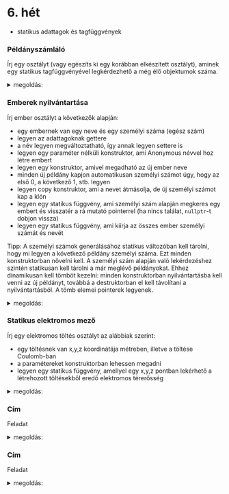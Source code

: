 # 6. hét

- statikus adattagok és tagfüggvények

### Példányszámláló

Írj egy osztályt (vagy egészíts ki egy korábban elkészített osztályt), aminek egy statikus tagfüggvényével legkérdezhető a még élő objektumok száma.
<details>
 <summary>megoldás:</summary>
 
```cpp
class Osztaly{
private:
    // statikusan tároljuk, hogy hány példány él
    static int peldanyok;

public:
    // konstruktor
    Osztaly(){
        // mivel új példány jött létre, növeljük a számlálót
        // (ezt az összes konstruktorban el kell végezni)
        peldanyok++;
    }

    // destruktor
    ~Osztaly(){
        // mivel megszűnt az adott példány, csökkentjük a számlálót
        peldanyok--;
    }
    
    // statikus függvény a példányok számának lekérésére
    static int peldanyok_szama(){
        return peldanyok;
    }
};

// számláló inicializálása
int Osztaly::peldanyok = 0;
```
</details>

### Emberek nyilvántartása

Írj ember osztályt a következők alapján:

- egy embernek van egy neve és egy személyi száma (egész szám)
- legyen az adattagoknak gettere
- a név legyen megváltoztatható, így annak legyen settere is
- legyen egy paraméter nélküli konstruktor, ami Anonymous névvel hoz létre embert
- legyen egy konstruktor, amivel megadható az új ember neve
- minden új példány kapjon automatikusan személyi számot úgy, hogy az első 0, a következő 1, stb. legyen
- legyen copy konstruktor, ami a nevet átmásolja, de új személyi számot kap a klón
- legyen egy statikus függvény, ami személyi szám alapján megkeres egy embert és visszatér a rá mutató pointerrel (ha nincs találat, ```nullptr```-t dobjon vissza)
- legyen egy statikus függvény, ami kiírja az összes ember személyi számát és nevét

Tipp: A személyi számok generálásához statikus változóban kell tárolni, hogy mi legyen a következő példány személyi száma. Ezt minden konstruktorban növelni kell.
A személyi szám alapján való lekérdezéshez szintén statikusan kell tárolni a már meglévő példányokat. Ehhez dinamikusan kell tömböt kezelni: minden konstruktorban
nyilvántartásba kell venni az új példányt, továbbá a destruktorban el kell távolítani a nyilvántartásból. A tömb elemei pointerek legyenek.


<details>
 <summary>megoldás:</summary>
 
```cpp
class Ember{
private:
    // statikusan tároljuk, hogy hány példány él és a pointereiket
    static int peldanyok_szama;
    static Ember **peldanyok;
    
    // a következő példány személyi száma
    static int kovetkezo_id;
    
    // egy ember adatai
    string nev;
    int id;

    // privát statikus függvény, amellyel az új ember "regisztrálható"
    static void ujPeldany(Ember *uj){
        // új tömb foglalása
        Ember **uj_peldanyok = new Ember*[peldanyok_szama+1];
        
        // régi adatok átmásolása
        for(int i=0; i<peldanyok_szama; i++)
            uj_peldanyok[i] = peldanyok[i];
        
        // új példány számbavétele
        uj_peldanyok[peldanyok_szama] = uj;
        
        // régi tömb törlése (ha van mit törölni)
        if(peldanyok!=nullptr)
            delete[] peldanyok;
        
        // statikus változók frissítése
        peldanyok_szama++;
        peldanyok = uj_peldanyok;
    }
    
    // privát statikus függvény, amellyel egy példány törölhető a nyilvántartásból
    static void peldanyTorles(Ember *torlendo){
        // új tömb foglalása (ha egyáltalán szükséges
        Ember **uj_peldanyok;
        if(peldanyok_szama>1)
            uj_peldanyok = new Ember*[peldanyok_szama-1];
        else
            uj_peldanyok = nullptr;
        
        // adatok átmásolása a törlendő kihagyásával
        int j=0;
        for(int i=0; i<peldanyok_szama; i++){
            if(peldanyok[i] != torlendo){
                uj_peldanyok[j] = peldanyok[i];
                j++;
            }
        }
        
        // régi tömb törlése
        delete[] peldanyok;
        
        // statikus változók frissítése
        peldanyok_szama--;
        peldanyok = uj_peldanyok;
    }
    
public:
    
    // alapértelmezett konstruktor
    Ember(){
        // személyiszám generálása
        id = kovetkezo_id;
        kovetkezo_id++;
        
        // név beállítása alapértelmezettre
        nev = "Anonymous";
        
        // nyilvántartásba vétel
        ujPeldany(this);
    }
    
    // konstruktor név megadásával
    Ember(const string &nev){
        // személyiszám generálása
        id = kovetkezo_id;
        kovetkezo_id++;
        
        this->nev = nev;
        
        // nyilvántartásba vétel
        ujPeldany(this);
    }

    // másoló konstruktor
    Ember(const Ember &eredeti){
        // új személyiszám generálása (a klónnak új igazolvány kell)
        id = kovetkezo_id;
        kovetkezo_id++;
        
        nev = eredeti.nev;
        
        // nyilvántartásba vétel
        ujPeldany(this);
    }
    
    // név setter és getter
    void setNev(const string &nev) {
        this->nev = nev; 
    }
    string getNev() const {
        return nev;
    }
    
    // személyi szám getter
    int getId() const {
        return id;
    }
    
    // destruktor
    ~Ember(){
        // törlés a nyilvántartásból
        peldanyTorles(this);
    }
    
    // ember lekérdezése személyiszám alapján
    static Ember *lekerdez(int id){
        for(int i=0; i<peldanyok_szama; i++)
            if(peldanyok[i]->id == id)
                return peldanyok[i];
        return nullptr; // ha nincs találat, nullptr
    }
    
    // emberek kilistázása
    static void kilistaz(){
        cout << "emberek:" << endl;
        for(int i=0; i<peldanyok_szama; i++){
            cout << setw(5) << peldanyok[i]->id;
            cout << setw(20) << peldanyok[i]->nev << endl;
        }
        
    }
};

// statikus adattagok inicializálása
int Ember::peldanyok_szama = 0;
Ember **Ember::peldanyok = nullptr;
int Ember::kovetkezo_id = 0;
```
</details>

### Statikus elektromos mező

Írj egy elektromos töltés osztályt az alábbiak szerint:

- egy töltésnek van x,y,z koordinátája métreben, illetve a töltése Coulomb-ban
- a paramétereket konstruktorban lehessen megadni
- legyen egy statikus függvény, amellyel egy x,y,z pontban lekérhető a létrehozott töltésekből eredő elektromos térerősség

<details>
 <summary>megoldás:</summary>
 
```cpp
class Toltes{
private:
    // statikusan tároljuk, hogy hány példány él és a pointereiket
    static int peldanyok_szama;
    static Toltes **peldanyok;
    
    // a következő példány személyi száma
    static int kovetkezo_id;
    
    // a töltés adatai
    double x,y,z;
    double Q;

    // privát statikus függvény, amellyel az új ember "regisztrálható"
    static void ujPeldany(Toltes *uj){
        // új tömb foglalása
        Toltes **uj_peldanyok = new Toltes*[peldanyok_szama+1];
        
        // régi adatok átmásolása
        for(int i=0; i<peldanyok_szama; i++)
            uj_peldanyok[i] = peldanyok[i];
        
        // új példány számbavétele
        uj_peldanyok[peldanyok_szama] = uj;
        
        // régi tömb törlése (ha van mit törölni)
        if(peldanyok!=nullptr)
            delete[] peldanyok;
        
        // statikus változók frissítése
        peldanyok_szama++;
        peldanyok = uj_peldanyok;
    }
    
    // privát statikus függvény, amellyel egy példány törölhető a nyilvántartásból
    static void peldanyTorles(Toltes *torlendo){
        // új tömb foglalása (ha egyáltalán szükséges
        Toltes **uj_peldanyok;
        if(peldanyok_szama>1)
            uj_peldanyok = new Toltes*[peldanyok_szama-1];
        else
            uj_peldanyok = nullptr;
        
        // adatok átmásolása a törlendő kihagyásával
        int j=0;
        for(int i=0; i<peldanyok_szama; i++){
            if(peldanyok[i] != torlendo){
                uj_peldanyok[j] = peldanyok[i];
                j++;
            }
        }
        
        // régi tömb törlése
        delete[] peldanyok;
        
        // statikus változók frissítése
        peldanyok_szama--;
        peldanyok = uj_peldanyok;
    }
    
public:
    
    // konstruktor 
    Toltes(double x, double y, double z, double Q){
        this->x = x;
        this->y = y;
        this->z = z;
        this->Q = Q;
        
        // nyilvántartásba vétel
        ujPeldany(this);
    }

    // destruktor
    ~Toltes(){
        // törlés a nyilvántartásból
        peldanyTorles(this);
    }
    
    // térerősség számítása
    static void Tererosseg(double x, double y, double z,
                           double &Ex, double &Ey, double &Ez){
        // a térerősség az összes töltés hatásának összegzése, tehát 0-ról kezdjük
        Ex = 0;
        Ey = 0;
        Ez = 0;
        
        // minden töltésen végigmegyünk
        for(int i=0; i<peldanyok_szama; i++){
            Toltes &toltes = *(peldanyok[i]);
            
            // vektor a töltésből a vizsgált pontba
            double rx = x-toltes.x;
            double ry = y-toltes.y;
            double rz = z-toltes.z;
            
            // távolság a töltéstől
            double r = sqrt(rx*rx+ry*ry+rz*rz);
            
            // térerősség nagysága
            double E = 9e9*toltes.Q/(r*r);
            
            // vektor normálása
            rx /= r;
            ry /= r;
            rz /= r;
            
            // térerősség hozzáadása
            Ex += rx*E;
            Ey += ry*E;
            Ez += rz*E;
        }
    }
};

// statikus adattagok inicializálása
int Toltes::peldanyok_szama = 0;
Toltes **Toltes::peldanyok = nullptr;
```
</details>

### Cím

Feladat
<details>
 <summary>megoldás:</summary>
 
```cpp
megoldás
```
</details>

### Cím

Feladat
<details>
 <summary>megoldás:</summary>
 
```cpp
megoldás
```
</details>
